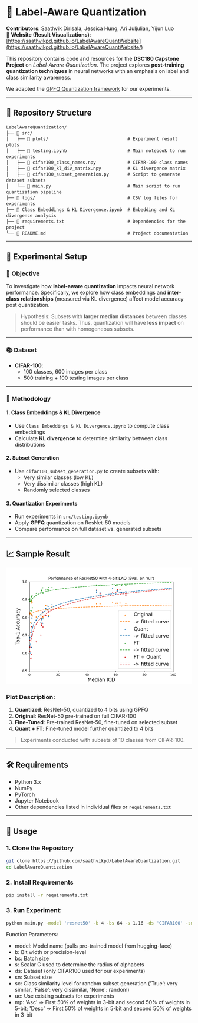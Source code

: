 # 🧠 Label-Aware Quantization

**Contributors**: Saathvik Dirisala, Jessica Hung, Ari Juljulian, Yijun Luo  
🔗 **Website (Result Visualizations)**: [https://saathvikpd.github.io/LabelAwareQuantWebsite](https://saathvikpd.github.io/LabelAwareQuantWebsite/)

This repository contains code and resources for the **DSC180 Capstone Project** on *Label-Aware Quantization*. The project explores **post-training quantization techniques** in neural networks with an emphasis on label and class similarity awareness.

We adapted the [GPFQ Quantization framework](https://github.com/YixuanSeanZhou/Quantized_Neural_Nets) for our experiments.

---

## 📁 Repository Structure

```plaintext
LabelAwareQuantization/
├── 📂 src/
│   ├── 📁 plots/                              # Experiment result plots
│   ├── 📓 testing.ipynb                       # Main notebook to run experiments
│   ├── 📄 cifar100_class_names.npy            # CIFAR-100 class names
│   ├── 📄 cifar100_kl_div_matrix.npy          # KL divergence matrix
│   ├── 🐍 cifar100_subset_generation.py       # Script to generate dataset subsets
│   └── 🐍 main.py                             # Main script to run quantization pipeline
├── 📂 logs/                                   # CSV log files for experiments
├── 📓 Class Embeddings & KL Divergence.ipynb  # Embedding and KL divergence analysis
├── 📄 requirements.txt                        # Dependencies for the project
└── 📝 README.md                               # Project documentation
```

---

## 🧪 Experimental Setup

### 🎯 Objective

To investigate how **label-aware quantization** impacts neural network performance. Specifically, we explore how class embeddings and **inter-class relationships** (measured via KL divergence) affect model accuracy post quantization.

> Hypothesis: Subsets with **larger median distances** between classes should be easier tasks. Thus, quantization will have **less impact** on performance than with homogeneous subsets.

---

### 📚 Dataset

- **CIFAR-100**:  
  - 100 classes, 600 images per class  
  - 500 training + 100 testing images per class  

---

### 🧠 Methodology

#### 1. **Class Embeddings & KL Divergence**
- Use `Class Embeddings & KL Divergence.ipynb` to compute class embeddings
- Calculate **KL divergence** to determine similarity between class distributions

#### 2. **Subset Generation**
- Use `cifar100_subset_generation.py` to create subsets with:
  - Very similar classes (low KL)
  - Very dissimilar classes (high KL)
  - Randomly selected classes

#### 3. **Quantization Experiments**
- Run experiments in `src/testing.ipynb`
- Apply **GPFQ** quantization on ResNet-50 models
- Compare performance on full dataset vs. generated subsets

---

## 📈 Sample Result

![Quantization Result](https://github.com/saathvikpd/LabelAwareQuantization/blob/main/src/plots/resnet50_4bit_all_median.png)

### Plot Description:
1. **Quantized**: ResNet-50, quantized to 4 bits using GPFQ  
2. **Original**: ResNet-50 pre-trained on full CIFAR-100  
3. **Fine-Tuned**: Pre-trained ResNet-50, fine-tuned on selected subset  
4. **Quant + FT**: Fine-tuned model further quantized to 4 bits  

> Experiments conducted with subsets of 10 classes from CIFAR-100.

---

## 🛠️ Requirements

- Python 3.x  
- NumPy  
- PyTorch  
- Jupyter Notebook  
- Other dependencies listed in individual files or `requirements.txt`

---

## 🚀 Usage

### 1. Clone the Repository

```bash
git clone https://github.com/saathvikpd/LabelAwareQuantization.git
cd LabelAwareQuantization
```

### 2. Install Requirements
```bash
pip install -r requirements.txt
```

### 3. Run Experiment:
```bash
python main.py -model 'resnet50' -b 4 -bs 64 -s 1.16 -ds 'CIFAR100' -sn 10 -sc 'False' -ue -mp 'Asc'
```
Function Parameters:
- model: Model name (pulls pre-trained model from hugging-face)
- b: Bit width or precision-level
- bs: Batch size
- s: Scalar C used to determine the radius of alphabets
- ds: Dataset (only CIFAR100 used for our experiments)
- sn: Subset size
- sc: Class similarity level for random subset generation ('True': very similar, 'False': very dissimilar, 'None': random)
- ue: Use existing subsets for experiments
- mp: 'Asc' => First 50% of weights in 3-bit and second 50% of weights in 5-bit; 'Desc' => First 50% of weights in 5-bit and second 50% of weights in 3-bit
